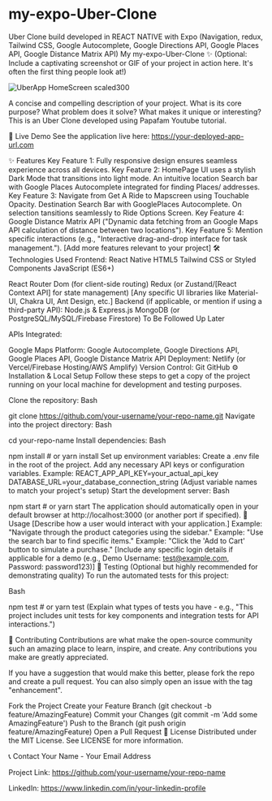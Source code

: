 # my-expo-Uber-Clone
Uber Clone build developed in REACT NATIVE with Expo (Navigation, redux, Tailwind CSS, Google Autocomplete, Google Directions API, Google Places API, Google Distance Matrix API)
My my-expo-Uber-Clone ✨
(Optional: Include a captivating screenshot or GIF of your project in action here. It's often the first thing people look at!)


![UberApp HomeScreen scaled300](https://github.com/user-attachments/assets/bfdc4889-d953-49e4-a206-85a4a0351627)






A concise and compelling description of your project. What is its core purpose? What problem does it solve? What makes it unique or interesting?
This is an Uber Clone developed using Papafam Youtube tutorial. 

🚀 Live Demo
See the application live here: https://your-deployed-app-url.com

✨ Features
Key Feature 1: Fully responsive design ensures seamless experience across all devices. 
Key Feature 2: HomePage UI uses a stylish Dark Mode that transitions into light mode. An intuitive location Search bar with Google Places Autocomplete integrated for finding Places/ addresses.
Key Feature 3: Navigate from Get A Ride to Mapscreen using Touchable Opacity. Destination Search Bar with GooglePlaces Autocomplete. On selection tansitions seamlessly to Ride Options Screen.
Key Feature 4: Google Distance Matrix API ("Dynamic data fetching from an Google Maps API calculation of distance between two locations").
Key Feature 5: Mention specific interactions (e.g., "Interactive drag-and-drop interface for task management.").
[Add more features relevant to your project]
🛠️ Technologies Used
Frontend:
React Native
HTML5
Tailwind CSS or Styled Components
JavaScript (ES6+)

React Router Dom (for client-side routing)
Redux (or Zustand/[React Context API] for state management)
[Any specific UI libraries like Material-UI, Chakra UI, Ant Design, etc.]
Backend (if applicable, or mention if using a third-party API):
Node.js & Express.js
MongoDB (or PostgreSQL/MySQL/Firebase Firestore) To Be Followed Up Later

APIs Integrated:

Google Maps Platform:
Google Autocomplete, Google Directions API, Google Places API, Google Distance Matrix API
Deployment:
Netlify (or Vercel/Firebase Hosting/AWS Amplify)
Version Control:
Git
GitHub
⚙️ Installation & Local Setup
Follow these steps to get a copy of the project running on your local machine for development and testing purposes.

Clone the repository:
Bash

git clone https://github.com/your-username/your-repo-name.git
Navigate into the project directory:
Bash

cd your-repo-name
Install dependencies:
Bash

npm install  # or yarn install
Set up environment variables:
Create a .env file in the root of the project.
Add any necessary API keys or configuration variables. Example:
REACT_APP_API_KEY=your_actual_api_key
DATABASE_URL=your_database_connection_string
(Adjust variable names to match your project's setup)
Start the development server:
Bash

npm start  # or yarn start
The application should automatically open in your default browser at http://localhost:3000 (or another port if specified).
🚀 Usage
[Describe how a user would interact with your application.]
Example: "Navigate through the product categories using the sidebar."
Example: "Use the search bar to find specific items."
Example: "Click the 'Add to Cart' button to simulate a purchase."
[Include any specific login details if applicable for a demo (e.g., Demo Username: test@example.com, Password: password123)]
🧪 Testing (Optional but highly recommended for demonstrating quality)
To run the automated tests for this project:

Bash

npm test # or yarn test
(Explain what types of tests you have - e.g., "This project includes unit tests for key components and integration tests for API interactions.")

🤝 Contributing
Contributions are what make the open-source community such an amazing place to learn, inspire, and create. Any contributions you make are greatly appreciated.

If you have a suggestion that would make this better, please fork the repo and create a pull request. You can also simply open an issue with the tag "enhancement".

Fork the Project
Create your Feature Branch (git checkout -b feature/AmazingFeature)
Commit your Changes (git commit -m 'Add some AmazingFeature')
Push to the Branch (git push origin feature/AmazingFeature)
Open a Pull Request
📄 License
Distributed under the MIT License. See LICENSE for more information.

📞 Contact
Your Name - Your Email Address

Project Link: https://github.com/your-username/your-repo-name

LinkedIn: https://www.linkedin.com/in/your-linkedin-profile


